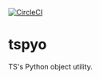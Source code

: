 [![CircleCI](https://circleci.com/gh/okomestudio/tspyo.svg?style=svg)](https://circleci.com/gh/okomestudio/tspyo)


# tspyo

TS's Python object utility.
